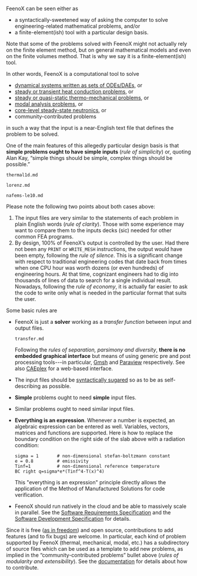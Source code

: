 FeenoX can be seen either as

 * a syntactically-sweetened way of asking the computer to solve engineering-related mathematical problems, and/or
 * a finite-element(ish) tool with a particular design basis.

Note that some of the problems solved with FeenoX might not actually rely on the finite element method, but on general mathematical models and even on the finite volumes method. That is why we say it is a finite-element(ish) tool.

In other words, FeenoX is a computational tool to solve


 * [dynamical systems written as sets of ODEs/DAEs](https://seamplex.com/feenox/examples/daes.html), or
 * [steady or transient heat conduction problems](https://seamplex.com/feenox/examples/thermal.html), or
 * [steady or quasi-static thermo-mechanical problems](https://seamplex.com/feenox/examples/mechanical.html), or
 * [modal analysis problems](https://seamplex.com/feenox/examples/modal.html), or
 * [core-level steady-state neutronics](https://seamplex.com/feenox/examples/neutron_diffusion.html), or
 * community-contributed problems

in such a way that the input is a near-English text file that defines the problem to be solved.


One of the main features of this allegedly particular design basis is that **simple problems ought to have simple inputs** (_rule of simplicity_) or, quoting Alan Kay, “simple things should be simple, complex things should be possible.”

```include
thermal1d.md
```

```include
lorenz.md
```

```include
nafems-le10.md
```

Please note the following two points about both cases above:

 1. The input files are very similar to the statements of each problem in plain English words (_rule of clarity_). Those with some experience may want to compare them to the inputs decks (sic) needed for other common FEA programs.
 2. By design, 100% of FeenoX’s output is controlled by the user. Had there not been any `PRINT` or `WRITE_MESH` instructions, the output would have been empty, following the _rule of silence_. This is a significant change with respect to traditional engineering codes that date back from times when one CPU hour was worth dozens (or even hundreds) of engineering hours. At that time, cognizant engineers had to dig into thousands of lines of data to search for a single individual result. Nowadays, following the _rule of economy_, it is actually far easier to ask the code to write only what is needed in the particular format that suits the user.


Some basic rules are

 * FeenoX is just a **solver** working as a _transfer function_ between input and output files.
 
   ```include
   transfer.md
   ```
 
   Following the _rules of separation, parsimony and diversity_, **there is no embedded graphical interface** but means of using generic pre and post processing tools---in particular, [Gmsh](http://gmsh.info/) and [Paraview](https://www.paraview.org/) respectively. See also [CAEplex](www.caeplex.com) for a web-based interface.
 
 * The input files should be [syntactically sugared](https://en.wikipedia.org/wiki/Syntactic_sugar) so as to be as self-describing as possible.
 
 * **Simple** problems ought to need **simple** input files.
 
 * Similar problems ought to need similar input files.
 
 * **Everything is an expression**. Whenever a number is expected, an algebraic expression can be entered as well. Variables, vectors, matrices and functions are supported. Here is how to replace the boundary condition on the right side of the slab above with a radiation condition:
 
   ```feenox
   sigma = 1       # non-dimensional stefan-boltzmann constant
   e = 0.8         # emissivity 
   Tinf=1          # non-dimensional reference temperature
   BC right q=sigma*e*(Tinf^4-T(x)^4)
   ```
   
   This "everything is an expression" principle directly allows the application of the Method of Manufactured Solutions for code verification.
   
 * FeenoX should run natively in the cloud and be able to massively scale in parallel. See the [Software Requirements Specification](doc/sds.md) and the [Software Development Specification](doc/sds.md) for details.
 
Since it is free ([as in freedom](https://www.gnu.org/philosophy/free-sw.en.html)) and open source, contributions to add features (and to fix bugs) are welcome. In particular, each kind of problem supported by FeenoX (thermal, mechanical, modal, etc.) has a subdirectory of source files which can be used as a template to add new problems, as implied in the “community-contributed problems” bullet above (_rules of modularity and extensibility_). See the [documentation](doc) for details about how to contribute.
